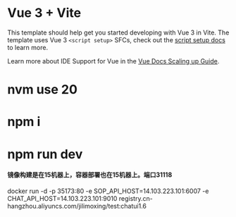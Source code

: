 # Vue 3 + Vite

This template should help get you started developing with Vue 3 in Vite. The template uses Vue 3 `<script setup>` SFCs, check out the [script setup docs](https://v3.vuejs.org/api/sfc-script-setup.html#sfc-script-setup) to learn more.

Learn more about IDE Support for Vue in the [Vue Docs Scaling up Guide](https://vuejs.org/guide/scaling-up/tooling.html#ide-support).


# nvm use 20
# npm i
# npm run dev

#### 镜像构建是在15机器上，容器部署也在15机器上。端口31118

docker run -d -p 35173:80 -e SOP_API_HOST=14.103.223.101:6007 -e CHAT_API_HOST=14.103.223.101:9010 registry.cn-hangzhou.aliyuncs.com/jilimoxing/test:chatui1.6